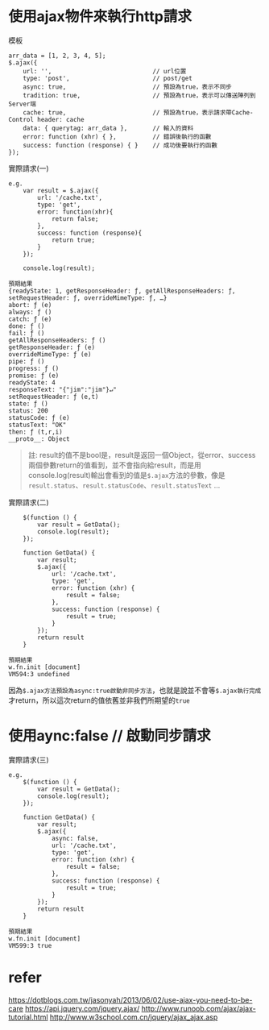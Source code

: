 # 使用ajax物件來執行http請求
模板
```
arr_data = [1, 2, 3, 4, 5];
$.ajax({
    url: '',                            // url位置
    type: 'post',                       // post/get
    async: true,                        // 預設為true，表示不同步
    tradition: true,                    // 預設為true，表示可以傳送陣列到Server端
    cache: true,                        // 預設為true，表示請求帶Cache-Control header: cache
    data: { querytag: arr_data },       // 輸入的資料
    error: function (xhr) { },          // 錯誤後執行的函數
    success: function (response) { }    // 成功後要執行的函數
});
```

實際請求(一)
```
e.g.
    var result = $.ajax({
	    url: '/cache.txt',
	    type: 'get',
        error: function(xhr){
            return false;
        },
        success: function (response){
            return true;
        }
    });

    console.log(result);

預期結果
{readyState: 1, getResponseHeader: ƒ, getAllResponseHeaders: ƒ, setRequestHeader: ƒ, overrideMimeType: ƒ, …}
abort: ƒ (e)
always: ƒ ()
catch: ƒ (e)
done: ƒ ()
fail: ƒ ()
getAllResponseHeaders: ƒ ()
getResponseHeader: ƒ (e)
overrideMimeType: ƒ (e)
pipe: ƒ ()
progress: ƒ ()
promise: ƒ (e)
readyState: 4
responseText: "{"jim":"jim"}↵"
setRequestHeader: ƒ (e,t)
state: ƒ ()
status: 200
statusCode: ƒ (e)
statusText: "OK"
then: ƒ (t,r,i)
__proto__: Object
```
> 註: result的值不是bool是，result是返回一個Object，從error、success兩個參數return的值看到，並不會指向給result，而是用console.log(result)輸出會看到的值是`$.ajax`方法的參數，像是`result.status`、`result.statusCode`、`result.statusText` ...

實際請求(二)
```
    $(function () {
        var result = GetData();
        console.log(result);
    });

    function GetData() {
        var result;
        $.ajax({
            url: '/cache.txt',
            type: 'get',
            error: function (xhr) {
                result = false;
            },
            success: function (response) {
                result = true;
            }
        });
        return result
    }

預期結果
w.fn.init [document]
VM594:3 undefined
```
因為`$.ajax方法預設為async:true啟動非同步方法`，也就是說並不會等`$.ajax執行完成`才return，所以這次return的值依舊並非我們所期望的`true`

# 使用aync:false // 啟動同步請求

實際請求(三)
```
e.g.
    $(function () {
        var result = GetData();
        console.log(result);
    });

    function GetData() {
        var result;
        $.ajax({
            async: false,
            url: '/cache.txt',
            type: 'get',
            error: function (xhr) {
                result = false;
            },
            success: function (response) {
                result = true;
            }
        });
        return result
    }

預期結果
w.fn.init [document]
VM599:3 true
```



# refer
https://dotblogs.com.tw/jasonyah/2013/06/02/use-ajax-you-need-to-be-care
https://api.jquery.com/jquery.ajax/
http://www.runoob.com/ajax/ajax-tutorial.html
http://www.w3school.com.cn/jquery/ajax_ajax.asp